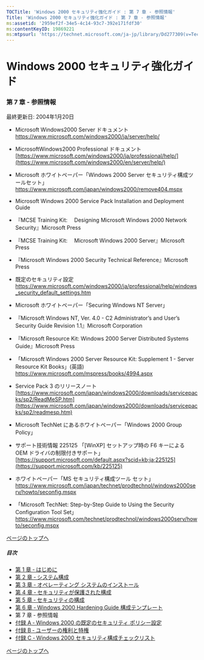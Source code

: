 ```yaml
---
TOCTitle: 'Windows 2000 セキュリティ強化ガイド : 第 7 章 ‐ 参照情報'
Title: 'Windows 2000 セキュリティ強化ガイド : 第 7 章 ‐ 参照情報'
ms:assetid: '2959ef2f-34e5-4c14-93c7-392e171fdf30'
ms:contentKeyID: 19869221
ms:mtpsurl: 'https://technet.microsoft.com/ja-jp/library/Dd277309(v=TechNet.10)'
---
```


Windows 2000 セキュリティ強化ガイド
===================================

### 第 7 章 ‐ 参照情報

最終更新日: 2004年1月20日

-   Microsoft Windows2000 Server ドキュメント  
    <https://www.microsoft.com/windows2000/ja/server/help/>

-   MicrosoftWindows2000 Professional ドキュメント  
    [https://www.microsoft.com/windows2000/ja/professional/help/](https://www.microsoft.com/windows2000/en/server/help/)

-   Microsoft ホワイトペーパー「Windows 2000 Server セキュリティ構成ツールセット」  
    <https://www.microsoft.com/japan/windows2000/remove404.mspx>

-   Microsoft Windows 2000 Service Pack Installation and Deployment Guide

-   『MCSE Training Kit:　 Designing Microsoft Windows 2000 Network Security』Microsoft Press

-   『MCSE Training Kit:　 Microsoft Windows 2000 Server』Microsoft Press

-   『Microsoft Windows 2000 Security Technical Reference』Microsoft Press

-   既定のセキュリティ設定  
    <https://www.microsoft.com/windows2000/ja/professional/help/windows_security_default_settings.htm>

-   Microsoft ホワイトペーパー「Securing Windows NT Server」

-   『Microsoft Windows NT, Ver. 4.0 - C2 Administrator’s and User’s Security Guide Revision 1.1』Microsoft Corporation

-   『Microsoft Resource Kit: Windows 2000 Server Distributed Systems Guide』Microsoft Press

-   「Microsoft Windows 2000 Server Resource Kit: Supplement 1 - Server Resource Kit Books」(英語)  
    <https://www.microsoft.com/mspress/books/4994.aspx>

-   Service Pack 3 のリリースノート  
    [https://www.microsoft.com/japan/windows2000/downloads/servicepacks/sp2/ReadMeSP.htm](https://www.microsoft.com/japan/windows2000/downloads/servicepacks/sp2/readmesp.htm)

-   Microsoft TechNet にあるホワイトペーパー「Windows 2000 Group Policy」

-   サポート技術情報 225125 「\[WinXP\] セットアップ時の F6 キーによる OEM ドライバの制限付きサポート」  
    [https://support.microsoft.com/default.aspx?scid=kb;ja;225125](https://support.microsoft.com/kb/225125)

-   ホワイトペーパー「MS セキュリティ構成ツール セット」  
    <https://www.microsoft.com/japan/technet/prodtechnol/windows2000serv/howto/seconfig.mspx>

-   「Microsoft TechNet: Step-by-Step Guide to Using the Security Configuration Tool Set」  
    <https://www.microsoft.com/technet/prodtechnol/windows2000serv/howto/seconfig.mspx>

[](#mainsection)[ページのトップへ](#mainsection)

##### 目次

-   [第 1 章 ‐ はじめに](https://technet.microsoft.com/ja-jp/library/3c5e9d75-489a-42b8-b36a-c6bfc9a5629c(v=TechNet.10))
-   [第 2 章 ‐ システム構成](https://technet.microsoft.com/ja-jp/library/2cbbad44-9325-4fba-9f0d-7218f396a681(v=TechNet.10))
-   [第 3 章 ‐ オペレーティング システムのインストール](https://technet.microsoft.com/ja-jp/library/26a66035-929e-4c7b-8a56-163f10c92d5a(v=TechNet.10))
-   [第 4 章 ‐ セキュリティが保護された構成](https://technet.microsoft.com/ja-jp/library/c2b650f0-a5cd-4a28-9af8-414b0a13ec52(v=TechNet.10))
-   [第 5 章 ‐ セキュリティの構成](https://technet.microsoft.com/ja-jp/library/31247154-35b9-422f-a1a8-0b0c5a15dbd5(v=TechNet.10))
-   [第 6 章 ‐ Windows 2000 Hardening Guide 構成テンプレート](https://technet.microsoft.com/ja-jp/library/b2f34dd1-f589-4a8c-8d73-f7f8fed35a20(v=TechNet.10))
-   第 7 章 ‐ 参照情報
-   [付録 A ‐ Windows 2000 の既定のセキュリティ ポリシー設定](https://technet.microsoft.com/ja-jp/library/86ce92ab-355a-4832-b136-821a365438d6(v=TechNet.10))
-   [付録 B ‐ ユーザーの権利と特権](https://technet.microsoft.com/ja-jp/library/c855202b-61e4-424e-97f0-c9a7844ee442(v=TechNet.10))
-   [付録 C ‐ Windows 2000 セキュリティ構成チェックリスト](https://technet.microsoft.com/ja-jp/library/b9d25c1e-bbeb-4ad1-a5ea-5b2022186da4(v=TechNet.10))

[](#mainsection)[ページのトップへ](#mainsection)
